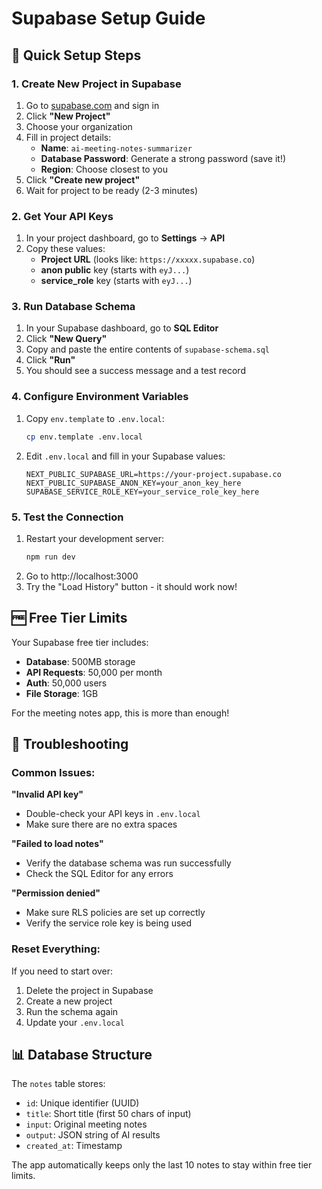 # Supabase Setup Guide

## 🚀 Quick Setup Steps

### 1. Create New Project in Supabase
1. Go to [supabase.com](https://supabase.com) and sign in
2. Click **"New Project"**
3. Choose your organization
4. Fill in project details:
   - **Name**: `ai-meeting-notes-summarizer`
   - **Database Password**: Generate a strong password (save it!)
   - **Region**: Choose closest to you
5. Click **"Create new project"**
6. Wait for project to be ready (2-3 minutes)

### 2. Get Your API Keys
1. In your project dashboard, go to **Settings** → **API**
2. Copy these values:
   - **Project URL** (looks like: `https://xxxxx.supabase.co`)
   - **anon public** key (starts with `eyJ...`)
   - **service_role** key (starts with `eyJ...`)

### 3. Run Database Schema
1. In your Supabase dashboard, go to **SQL Editor**
2. Click **"New Query"**
3. Copy and paste the entire contents of `supabase-schema.sql`
4. Click **"Run"**
5. You should see a success message and a test record

### 4. Configure Environment Variables
1. Copy `env.template` to `.env.local`:
   ```bash
   cp env.template .env.local
   ```

2. Edit `.env.local` and fill in your Supabase values:
   ```env
   NEXT_PUBLIC_SUPABASE_URL=https://your-project.supabase.co
   NEXT_PUBLIC_SUPABASE_ANON_KEY=your_anon_key_here
   SUPABASE_SERVICE_ROLE_KEY=your_service_role_key_here
   ```

### 5. Test the Connection
1. Restart your development server:
   ```bash
   npm run dev
   ```
2. Go to http://localhost:3000
3. Try the "Load History" button - it should work now!

## 🆓 Free Tier Limits

Your Supabase free tier includes:
- **Database**: 500MB storage
- **API Requests**: 50,000 per month
- **Auth**: 50,000 users
- **File Storage**: 1GB

For the meeting notes app, this is more than enough!

## 🔧 Troubleshooting

### Common Issues:

**"Invalid API key"**
- Double-check your API keys in `.env.local`
- Make sure there are no extra spaces

**"Failed to load notes"**
- Verify the database schema was run successfully
- Check the SQL Editor for any errors

**"Permission denied"**
- Make sure RLS policies are set up correctly
- Verify the service role key is being used

### Reset Everything:
If you need to start over:
1. Delete the project in Supabase
2. Create a new project
3. Run the schema again
4. Update your `.env.local`

## 📊 Database Structure

The `notes` table stores:
- `id`: Unique identifier (UUID)
- `title`: Short title (first 50 chars of input)
- `input`: Original meeting notes
- `output`: JSON string of AI results
- `created_at`: Timestamp

The app automatically keeps only the last 10 notes to stay within free tier limits.

